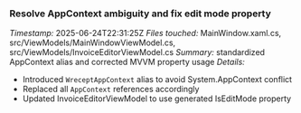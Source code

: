 ### Resolve AppContext ambiguity and fix edit mode property
*Timestamp:* 2025-06-24T22:31:25Z
*Files touched:* MainWindow.xaml.cs, src/ViewModels/MainWindowViewModel.cs, src/ViewModels/InvoiceEditorViewModel.cs
*Summary:* standardized AppContext alias and corrected MVVM property usage
*Details:*
- Introduced `WreceptAppContext` alias to avoid System.AppContext conflict
- Replaced all `AppContext` references accordingly
- Updated InvoiceEditorViewModel to use generated IsEditMode property

